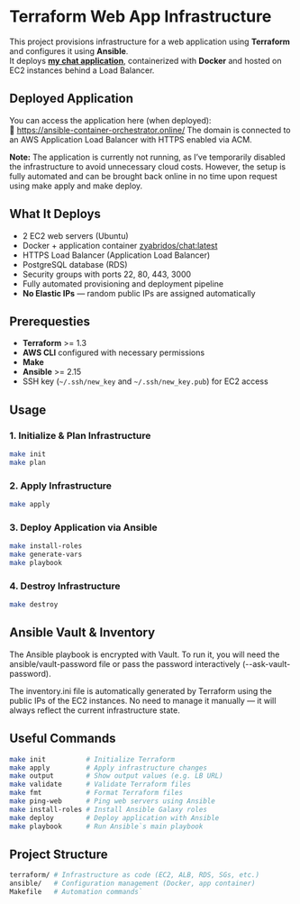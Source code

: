 
# Terraform Web App Infrastructure

This project provisions infrastructure for a web application using **Terraform** and configures it using **Ansible**.  
It deploys [**my chat application**](https://github.com/Zyabridos/chat), containerized with **Docker** and hosted on EC2 instances behind a Load Balancer.

## Deployed Application
You can access the application here (when deployed):  
🔗 https://ansible-container-orchestrator.online/
The domain is connected to an AWS Application Load Balancer with HTTPS enabled via ACM.

**Note:** The application is currently not running, as I’ve temporarily disabled the infrastructure to avoid unnecessary cloud costs.
However, the setup is fully automated and can be brought back online in no time upon request using make apply and make deploy.

## What It Deploys

-   2 EC2 web servers (Ubuntu)
-   Docker + application container [zyabridos/chat:latest](https://hub.docker.com/repository/docker/zyabridos/chat/general)
-   HTTPS Load Balancer (Application Load Balancer)
-   PostgreSQL database (RDS)
-   Security groups with ports 22, 80, 443, 3000
-   Fully automated provisioning and deployment pipeline
-   **No Elastic IPs** — random public IPs are assigned automatically
    
## Prerequesties
-   **Terraform** >= 1.3
-   **AWS CLI** configured with necessary permissions
-   **Make**
-   **Ansible** >= 2.15
-   SSH key (`~/.ssh/new_key` and `~/.ssh/new_key.pub`) for EC2 access
  
## Usage

### 1. Initialize & Plan Infrastructure

```bash
make init
make plan
```

### 2. Apply Infrastructure

```bash
make apply
```

### 3. Deploy Application via Ansible
```bash
make install-roles
make generate-vars
make playbook
```

### 4. Destroy Infrastructure
```bash 
make destroy
```

## Ansible Vault & Inventory
The Ansible playbook is encrypted with Vault.
To run it, you will need the ansible/vault-password file or pass the password interactively (--ask-vault-password).

The inventory.ini file is automatically generated by Terraform using the public IPs of the EC2 instances.
No need to manage it manually — it will always reflect the current infrastructure state.

## Useful Commands

```bash
make init          # Initialize Terraform
make apply         # Apply infrastructure changes
make output        # Show output values (e.g. LB URL)
make validate      # Validate Terraform files
make fmt           # Format Terraform files
make ping-web      # Ping web servers using Ansible
make install-roles # Install Ansible Galaxy roles
make deploy        # Deploy application with Ansible
make playbook      # Run Ansible`s main playbook
```

## Project Structure

```bash
terraform/ # Infrastructure as code (EC2, ALB, RDS, SGs, etc.) 
ansible/   # Configuration management (Docker, app container)
Makefile   # Automation commands`
```

